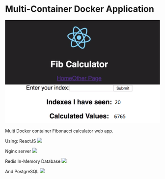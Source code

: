 # Multi-Container Docker Application
![alt text](https://github.com/amitbiderman/multi-docker/blob/master/image.png)

Multi Docker container Fibonacci calculator web app.

Using:
ReactJS  <img src="https://img.icons8.com/ultraviolet/50/000000/react.png"/>

Nginx server <img src="https://img.icons8.com/color/50/000000/nginx.png"/>

Redis In-Memory Database <img src="https://img.icons8.com/color/50/000000/redis.png"/>

And PostgreSQL <img src="https://img.icons8.com/color/50/000000/postgreesql.png"/>
